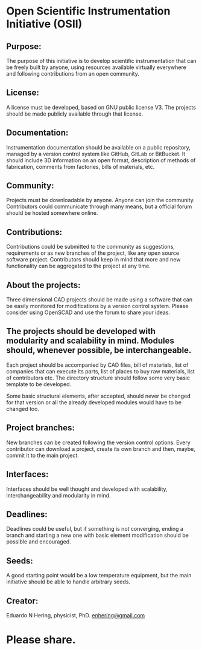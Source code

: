 # Open Scientific Instrumentation Initiative (OSII)

## Purpose: 

The purpose of this initiative is to develop scientific instrumentation that can be freely built by anyone, using resources available virtually everywhere and following contributions from an open community.

## License: 

A license must be developed, based on GNU public license V3. The projects should be made publicly available through that license.

## Documentation: 

Instrumentation documentation should be available on a public repository, managed by a version control system like GitHub, GitLab or BitBucket. It should include 3D information on an open format, description of methods of fabrication, comments from factories, bills of materials, etc. 

## Community: 

Projects must be downloadable by anyone. 
Anyone can join the community. 
Contributors could communicate through many means, but a official forum should be hosted somewhere online.

## Contributions: 

Contributions could be submitted to the community as suggestions, requirements or as new branches of the project, like any open source software project. Contributors should keep in mind that more and new functionality can be aggregated to the project at any time.

## About the projects: 

Three dimensional CAD projects should be made using a software that can be easily monitored for modifications by a version control system. Please consider using OpenSCAD and use the forum to share your ideas.
 
## The projects should be developed with modularity and scalability in mind. Modules should, whenever possible, be interchangeable.

Each project should be accompanied by CAD files, bill of materials, list of companies that can execute its parts, list of places to buy raw materials, list of contributors etc. The directory structure should follow some very basic template to be developed.

Some basic structural elements, after accepted, should never be changed for that version or all the already developed modules would have to be changed too.

## Project branches: 

New branches can be created following the version control options. Every contributor can download a project, create its own branch and then, maybe, commit it to the main project.

## Interfaces: 

Interfaces should be well thought and developed with scalability, interchangeability and modularity in mind.

## Deadlines: 

Deadlines could be useful, but if something is not converging, ending a branch and starting a new one with basic element modification should be possible and encouraged.

## Seeds: 

A good starting point would be a low temperature equipment, but the main initiative should be able to handle arbitrary seeds.

## Creator: 
  Eduardo N Hering, physicist, PhD. 
  enhering@gmail.com

# Please share.
